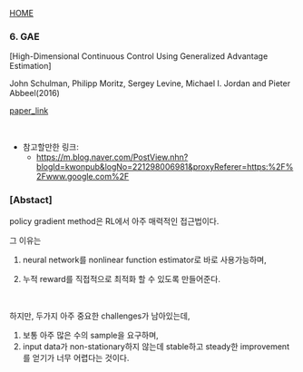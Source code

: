 [HOME](../README.md)

### 6. GAE

[High-Dimensional Continuous Control Using Generalized Advantage Estimation]

John Schulman, Philipp Moritz, Sergey Levine, Michael I. Jordan and Pieter Abbeel(2016)

[paper_link](https://arxiv.org/pdf/1506.02438.pdf)

</br>

- 참고할만한 링크:
  - https://m.blog.naver.com/PostView.nhn?blogId=kwonpub&logNo=221298006981&proxyReferer=https:%2F%2Fwww.google.com%2F





### [Abstact]

policy gradient method은 RL에서 아주 매력적인 접근법이다.

그 이유는

1. neural network를 nonlinear function estimator로 바로 사용가능하며,

2. 누적 reward를 직접적으로 최적화 할 수 있도록 만들어준다.

</br>

하지만, 두가지 아주 중요한 challenges가 남아있는데,

1. 보통 아주 많은 수의 sample을 요구하며,
2. input data가 non-stationary하지 않는데 stable하고 steady한 improvement를 얻기가 너무 어렵다는 것이다.

</br>

